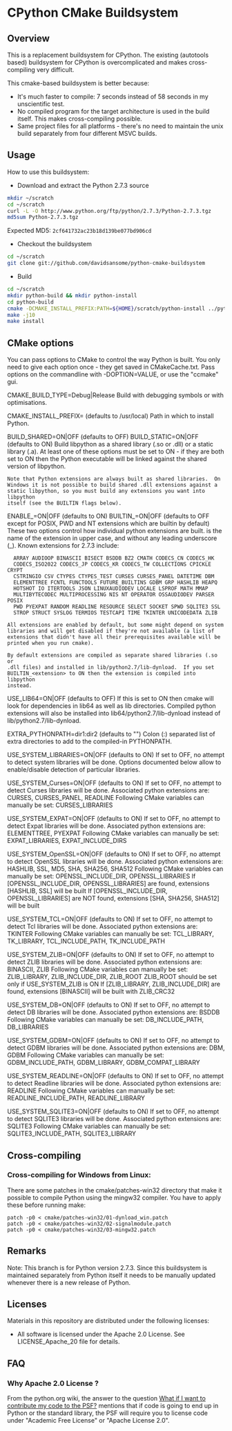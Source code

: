
# CPython CMake Buildsystem

## Overview

This is a replacement buildsystem for CPython.  The existing (autotools based)
buildsystem for CPython is overcomplicated and makes cross-compiling very
difficult.

This cmake-based buildsystem is better because:

* It's much faster to compile: 7 seconds instead of 58 seconds in my
  unscientific test.
* No compiled program for the target architecture is used in the build
  itself.  This makes cross-compiling possible.
* Same project files for all platforms - there's no need to maintain the
  unix build separately from four different MSVC builds.

## Usage

How to use this buildsystem:

* Download and extract the Python 2.7.3 source

```bash
mkdir ~/scratch
cd ~/scratch
curl -L -O http://www.python.org/ftp/python/2.7.3/Python-2.7.3.tgz
md5sum Python-2.7.3.tgz
```

Expected MD5: `2cf641732ac23b18d139be077bd906cd`

* Checkout the buildsystem

```bash
cd ~/scratch
git clone git://github.com/davidsansome/python-cmake-buildsystem
```

* Build

```bash
cd ~/scratch
mkdir python-build && mkdir python-install
cd python-build
cmake -DCMAKE_INSTALL_PREFIX:PATH=${HOME}/scratch/python-install ../python-cmake-buildsystem
make -j10
make install
```

## CMake options

You can pass options to CMake to control the way Python is built.  You only
need to give each option once - they get saved in CMakeCache.txt.  Pass
options on the commandline with -DOPTION=VALUE, or use the "ccmake" gui.

  CMAKE_BUILD_TYPE=Debug|Release
    Build with debugging symbols or with optimisations.

  CMAKE_INSTALL_PREFIX=<path>   (defaults to /usr/local)
    Path in which to install Python.

  BUILD_SHARED=ON|OFF          (defaults to OFF)
  BUILD_STATIC=ON|OFF          (defaults to ON)
    Build libpython as a shared library (.so or .dll) or a static library
    (.a).  At least one of these options must be set to ON - if they are both
    set to ON then the Python executable will be linked against the shared
    version of libpython.

    Note that Python extensions are always built as shared libraries.  On
    Windows it is not possible to build shared .dll extensions against a
    static libpython, so you must build any extensions you want into libpython
    itself (see the BUILTIN flags below).

  ENABLE_<extension>=ON|OFF     (defaults to ON)
  BUILTIN_<extension>=ON|OFF    (defaults to OFF except for POSIX, PWD and
                                 NT extensions which are builtin by default)
    These two options control how individual python extensions are built.
    <extension> is the name of the extension in upper case, and without any
    leading underscore (_).  Known extensions for 2.7.3 include:

      ARRAY AUDIOOP BINASCII BISECT BSDDB BZ2 CMATH CODECS_CN CODECS_HK
      CODECS_ISO2022 CODECS_JP CODECS_KR CODECS_TW COLLECTIONS CPICKLE CRYPT
      CSTRINGIO CSV CTYPES CTYPES_TEST CURSES CURSES_PANEL DATETIME DBM
      ELEMENTTREE FCNTL FUNCTOOLS FUTURE_BUILTINS GDBM GRP HASHLIB HEAPQ
      HOTSHOT IO ITERTOOLS JSON LINUXAUDIODEV LOCALE LSPROF MATH MMAP
      MULTIBYTECODEC MULTIPROCESSING NIS NT OPERATOR OSSAUDIODEV PARSER POSIX
      PWD PYEXPAT RANDOM READLINE RESOURCE SELECT SOCKET SPWD SQLITE3 SSL
      STROP STRUCT SYSLOG TERMIOS TESTCAPI TIME TKINTER UNICODEDATA ZLIB

    All extensions are enabled by default, but some might depend on system
    libraries and will get disabled if they're not available (a list of
    extensions that didn't have all their prerequisites available will be
    printed when you run cmake).

    By default extensions are compiled as separate shared libraries (.so or
    .dll files) and installed in lib/python2.7/lib-dynload.  If you set
    BUILTIN_<extension> to ON then the extension is compiled into libpython
    instead.

  USE_LIB64=ON|OFF              (defaults to OFF)
    If this is set to ON then cmake will look for dependencies in lib64 as
    well as lib directories.  Compiled python extensions will also be
    installed into lib64/python2.7/lib-dynload instead of
    lib/python2.7/lib-dynload.

  EXTRA_PYTHONPATH=dir1:dir2    (defaults to "")
    Colon (:) separated list of extra directories to add to the compiled-in
    PYTHONPATH.

  USE_SYSTEM_LIBRARIES=ON|OFF   (defaults to ON)
    If set to OFF, no attempt to detect system libraries will be done.
    Options documented below allow to enable/disable detection of particular
    libraries.

  USE_SYSTEM_Curses=ON|OFF      (defaults to ON)
    If set to OFF, no attempt to detect Curses libraries will be done.
    Associated python extensions are: CURSES, CURSES_PANEL, READLINE
    Following CMake variables can manually be set: CURSES_LIBRARIES

  USE_SYSTEM_EXPAT=ON|OFF       (defaults to ON)
    If set to OFF, no attempt to detect Expat libraries will be done.
    Associated python extensions are: ELEMENTTREE, PYEXPAT
    Following CMake variables can manually be set: EXPAT_LIBRARIES, EXPAT_INCLUDE_DIRS

  USE_SYSTEM_OpenSSL=ON|OFF     (defaults to ON)
    If set to OFF, no attempt to detect OpenSSL libraries will be done.
    Associated python extensions are: HASHLIB, SSL, MD5, SHA, SHA256, SHA512
    Following CMake variables can manually be set: OPENSSL_INCLUDE_DIR, OPENSSL_LIBRARIES
    If [OPENSSL_INCLUDE_DIR, OPENSSL_LIBRARIES] are found, extensions [HASHLIB, SSL] will be built
    If [OPENSSL_INCLUDE_DIR, OPENSSL_LIBRARIES] are NOT found, extensions [SHA, SHA256, SHA512] will be built

  USE_SYSTEM_TCL=ON|OFF         (defaults to ON)
    If set to OFF, no attempt to detect Tcl libraries will be done.
    Associated python extensions are: TKINTER
    Following CMake variables can manually be set: TCL_LIBRARY, TK_LIBRARY, TCL_INCLUDE_PATH, TK_INCLUDE_PATH

  USE_SYSTEM_ZLIB=ON|OFF        (defaults to ON)
    If set to OFF, no attempt to detect ZLIB libraries will be done.
    Associated python extensions are: BINASCII, ZLIB
    Following CMake variables can manually be set: ZLIB_LIBRARY, ZLIB_INCLUDE_DIR, ZLIB_ROOT
    ZLIB_ROOT should be set only if USE_SYSTEM_ZLIB is ON
    If [ZLIB_LIBRARY, ZLIB_INCLUDE_DIR] are found, extensions [BINASCII] will be built with ZLIB_CRC32

  USE_SYSTEM_DB=ON|OFF          (defaults to ON)
    If set to OFF, no attempt to detect DB libraries will be done.
    Associated python extensions are: BSDDB
    Following CMake variables can manually be set: DB_INCLUDE_PATH, DB_LIBRARIES

  USE_SYSTEM_GDBM=ON|OFF        (defaults to ON)
    If set to OFF, no attempt to detect GDBM libraries will be done.
    Associated python extensions are: DBM, GDBM
    Following CMake variables can manually be set: GDBM_INCLUDE_PATH, GDBM_LIBRARY, GDBM_COMPAT_LIBRARY

  USE_SYSTEM_READLINE=ON|OFF    (defaults to ON)
    If set to OFF, no attempt to detect Readline libraries will be done.
    Associated python extensions are: READLINE
    Following CMake variables can manually be set: READLINE_INCLUDE_PATH, READLINE_LIBRARY

  USE_SYSTEM_SQLITE3=ON|OFF     (defaults to ON)
    If set to OFF, no attempt to detect SQLITE3 libraries will be done.
    Associated python extensions are: SQLITE3
    Following CMake variables can manually be set: SQLITE3_INCLUDE_PATH, SQLITE3_LIBRARY

## Cross-compiling

### Cross-compiling for Windows from Linux:

There are some patches in the cmake/patches-win32 directory that make it
possible to compile Python using the mingw32 compiler.  You have to apply
these before running make:

```
patch -p0 < cmake/patches-win32/01-dynload_win.patch
patch -p0 < cmake/patches-win32/02-signalmodule.patch
patch -p0 < cmake/patches-win32/03-mingw32.patch
```

## Remarks

Note: This branch is for Python version 2.7.3.  Since this buildsystem is
maintained separately from Python itself it needs to be manually updated
whenever there is a new release of Python.

## Licenses

Materials in this repository are distributed under the following licenses:

* All software is licensed under the Apache 2.0 License.
  See LICENSE_Apache_20 file for details.


## FAQ

### Why Apache 2.0 License ?

From the python.org wiki, the answer to the question [What if I want to contribute my code to the PSF?](https://wiki.python.org/moin/PythonSoftwareFoundationLicenseFaq#What_if_I_want_to_contribute_my_code_to_the_PSF.3F) mentions that if code is going to end up in Python or the standard library, the PSF will require you to license code under "Academic Free License" or "Apache License 2.0".
